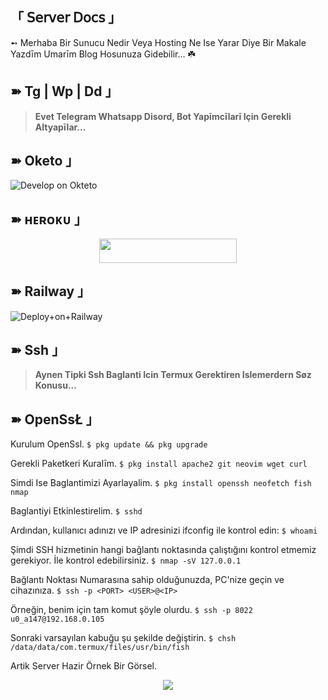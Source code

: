## 「 𝖲𝖾𝗋𝗏𝖾𝗋 𝖣𝗈𝖼𝗌 」

➻ Merhaba Bir Sunucu Nedir Veya Hosting Ne Ise Yarar Diye Bir Makale Yazdīm Umarīm Blog Hosunuza Gidebilir... ☘️

## ➽ Tg | Wp | Dd 」

> **Evet Telegram Whatsapp Disord, Bot Yapīmcīlarī Için Gerekli Altyapīlar...**

## ➽ Oketo 」

![Develop on Okteto](https://okteto.com/develop-okteto.svg)

## ➽ ʜᴇʀᴏᴋᴜ 」
</h3>
<p align="center"><a href="https://dashboard.heroku.com/new?template=https://github.com/lizyangelxdark/PhantomMusic"> <img src="https://img.shields.io/badge/Deploy%20On%20Heroku-black?style=for-the-badge&logo=heroku" width="220" height="38.45"/></a></p>

## ➽ Railway 」

![Deploy+on+Railway](https://railway.app/button.svg)

## ➽ Ssh 」

> **Aynen Tipki Ssh Baglanti Icin Termux Gerektiren Islemerdern Søz Konusu...**

## ➽ OpenSsŁ 」

Kurulum OpenSsl.
```$ pkg update && pkg upgrade```

Gerekli Paketkeri Kuralīm.
```$ pkg install apache2 git neovim wget curl```

Simdi Ise Baglantimizi Ayarlayalim.
```$ pkg install openssh neofetch fish nmap```

Baglantiyi Etkinlestirelim.
```$ sshd```

Ardından, kullanıcı adınızı ve IP adresinizi ifconfig ile kontrol edin:
```$ whoami```

Şimdi SSH hizmetinin hangi bağlantı noktasında çalıştığını kontrol etmemiz gerekiyor. İle kontrol edebilirsiniz.
```$ nmap -sV 127.0.0.1```

Bağlantı Noktası Numarasına sahip olduğunuzda, PC'nize geçin ve cihazınıza.
```$ ssh -p <PORT> <USER>@<IP>```

Örneğin, benim için tam komut şöyle olurdu.
```$ ssh -p 8022 u0_a147@192.168.0.105```

Sonraki varsayılan kabuğu şu şekilde değiştirin.
```$ chsh /data/data/com.termux/files/usr/bin/fish```

Artik Server Hazir Örnek Bir Görsel.

</h2>

<p align="center">
  <img src="https://telegra.ph/file/d081ab00989ce75c8416a.jpg">
</p>











